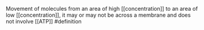 Movement of molecules from an area of high [[concentration]] to an area of low [[concentration]], it may or may not be across a membrane and does not involve [[ATP]]
#definition